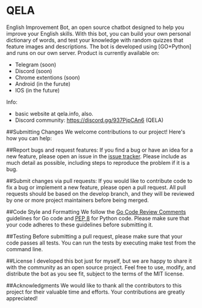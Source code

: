 # QELA
English Improvement Bot, an open source chatbot designed to help you improve your English skills. With this bot, you can build your own personal dictionary of words, and test your knowledge with random quizzes that feature images and descriptions. The bot is developed using [GO+Python] and runs on our own server. 
Product is currently available on:
- Telegram (soon)
- Discord (soon)
- Chrome extentions (soon)
- Android (in the furute)
- IOS (in the future)

Info:
- basic website at qela.info, also. 
- Discord community: https://discord.gg/937PjpCAn6 (QELA)

##Submitting Changes
We welcome contributions to our project! Here's how you can help:

##Report bugs and request features:
If you find a bug or have an idea for a new feature, please open an issue in the [issue tracker](https://github.com/ttarinov/QELA/issues). Please include as much detail as possible, including steps to reproduce the problem if it is a bug.

##Submit changes via pull requests: 
If you would like to contribute code to fix a bug or implement a new feature, please open a pull request. All pull requests should be based on the develop branch, and they will be reviewed by one or more project maintainers before being merged.

##Code Style and Formatting
We follow the [Go Code Review Comments](https://github.com/golang/go/wiki/CodeReviewComments) guidelines for Go code and [PEP 8](https://peps.python.org/pep-0008/) for Python code. Please make sure that your code adheres to these guidelines before submitting it.

##Testing
Before submitting a pull request, please make sure that your code passes all tests. You can run the tests by executing make test from the command line.

##License
I developed this bot just for myself, but we are happy to share it with the community as an open source project. Feel free to use, modify, and distribute the bot as you see fit, subject to the terms of the MIT license.

##Acknowledgments
We would like to thank all the contributors to this project for their valuable time and efforts. Your contributions are greatly appreciated!

